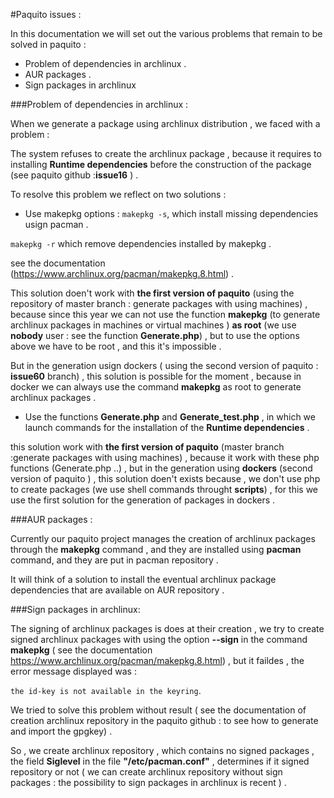 #Paquito issues :

In this documentation we will set out the various problems that remain to be solved in paquito :

* Problem of dependencies in archlinux .
* AUR packages .
* Sign packages in archlinux


###Problem of dependencies in archlinux :

When we generate a package using archlinux distribution , we faced with a problem :

The system refuses to create the archlinux package , because it requires to installing  **Runtime dependencies** before the construction of the package (see paquito github :**issue16** ) .

To resolve this problem we reflect on two solutions :

* Use makepkg options : 
`makepkg -s`, which install missing dependencies usign pacman .

`makepkg -r` which remove dependencies installed by makepkg .

see the documentation (https://www.archlinux.org/pacman/makepkg.8.html) .

This solution doen't work with **the first version of paquito** (using the repository of master branch : generate packages with using machines) , because since this year we can not use the function **makepkg** (to generate archlinux packages in machines or virtual machines ) **as root** (we use **nobody** user : see the function **Generate.php**) , but to use the options above we have to be root , and this it's impossible .

But in the generation usign dockers ( using the second version of paquito : **issue60** branch) , this solution is possible for the moment , because in docker we can always use the command **makepkg** as root to generate archlinux packages .

* Use the functions **Generate.php** and **Generate_test.php** , in which we launch commands for the installation of the **Runtime dependencies** .

this solution work with **the first version of paquito** (master branch :generate packages with using machines) , because it work with these php functions (Generate.php ..) , but in the generation using **dockers** (second version of paquito ) , this solution doen't exists because , we don't use php to create packages (we use shell commands throught **scripts**) , for this we use the first solution for the generation of packages in dockers .
 

###AUR packages :

Currently our paquito project manages the creation of archlinux packages through the **makepkg** command , and they are installed using **pacman** command, and they are put in pacman repository .

It will think of a solution to install the eventual archlinux package dependencies that are available on AUR repository .


###Sign packages in archlinux:

The signing of archlinux packages is does at their creation , we try to create signed archlinux packages with using the option **--sign** in the command **makepkg** ( see the documentation https://www.archlinux.org/pacman/makepkg.8.html) , but it faildes , the error message displayed was :

`the id-key is not available in the keyring`.

We tried to solve this problem without result ( see the documentation of creation archlinux repository in the paquito github : to see how to generate and import the gpgkey) .

So , we create archlinux repository , which contains no signed packages , the field **Siglevel** in the file **"/etc/pacman.conf"** , determines if it signed repository or not ( we can create archlinux repository without sign packages : the possibility to sign packages in archlinux is recent ) .

